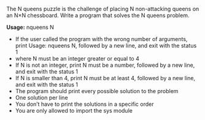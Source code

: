 The N queens puzzle is the challenge of placing N non-attacking queens on an N×N chessboard. Write a program that solves the N queens problem.

**Usage:** nqueens N

- If the user called the program with the wrong number of arguments, print Usage: nqueens N, followed by a new line, and exit with the status 1
- where N must be an integer greater or equal to 4
- If N is not an integer, print N must be a number, followed by a new line, and exit with the status 1
- If N is smaller than 4, print N must be at least 4, followed by a new line, and exit with the status 1
- The program should print every possible solution to the problem
- One solution per line
- You don’t have to print the solutions in a specific order
- You are only allowed to import the sys module
